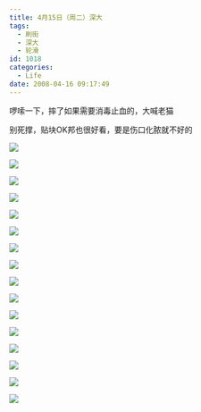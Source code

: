 ```yaml
---
title: 4月15日（周二）深大
tags:
  - 刷街
  - 深大
  - 轮滑
id: 1018
categories:
  - Life
date: 2008-04-16 09:17:49
---
```


啰嗦一下，摔了如果需要消毒止血的，大喊老猫 

别死撑，贴块OK邦也很好看，要是伤口化脓就不好的 

![](/images/2008/04/16_16_091749_9849.jpg) 

![](/images/2008/04/16_16_091749_0_9850.jpg) 

![](/images/2008/04/16_16_091749_1_9851.jpg) 

![](/images/2008/04/16_16_091749_2_9852.jpg) 

![](/images/2008/04/16_16_091749_3_9853.jpg) 

![](/images/2008/04/16_16_091749_4_9854.jpg) 

![](/images/2008/04/16_16_091749_6_9855.jpg) 

![](/images/2008/04/16_16_091749_7_9856.jpg) 

![](/images/2008/04/16_16_091749_8_9857.jpg) 

![](/images/2008/04/16_16_091749_9_9858.jpg) 

![](/images/2008/04/16_16_091749_10_9859.jpg) 

![](/images/2008/04/16_16_091749_11_9860.jpg) 

![](/images/2008/04/16_16_091749_12_9861.jpg) 

![](/images/2008/04/16_16_091749_13_9862.jpg) 

![](/images/2008/04/16_16_091749_14_9863.jpg) 

![](/images/2008/04/16_16_091749_15_9864.jpg)